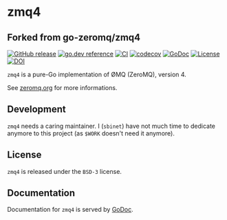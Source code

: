 # zmq4
## Forked from go-zeromq/zmq4
[![GitHub release](https://img.shields.io/github/release/go-zeromq/zmq4.svg)](https://github.com/go-zeromq/zmq4/releases)
[![go.dev reference](https://pkg.go.dev/badge/github.com/go-zeromq/zmq4)](https://pkg.go.dev/github.com/go-zeromq/zmq4)
[![CI](https://github.com/go-zeromq/zmq4/workflows/CI/badge.svg)](https://github.com/go-zeromq/zmq4/actions)
[![codecov](https://codecov.io/gh/go-zeromq/zmq4/branch/main/graph/badge.svg)](https://codecov.io/gh/go-zeromq/zmq4)
[![GoDoc](https://godoc.org/github.com/go-zeromq/zmq4?status.svg)](https://godoc.org/github.com/go-zeromq/zmq4)
[![License](https://img.shields.io/badge/License-BSD--3-blue.svg)](https://github.com/go-zeromq/license)
[![DOI](https://zenodo.org/badge/129430151.svg)](https://zenodo.org/badge/latestdoi/129430151)

`zmq4` is a pure-Go implementation of ØMQ (ZeroMQ), version 4.

See [zeromq.org](http://zeromq.org) for more informations.

## Development

`zmq4` needs a caring maintainer.
I (`sbinet`) have not much time to dedicate anymore to this project (as `$WORK` doesn't need it anymore).

## License

`zmq4` is released under the `BSD-3` license.

## Documentation

Documentation for `zmq4` is served by [GoDoc](https://godoc.org/github.com/go-zeromq/zmq4).


